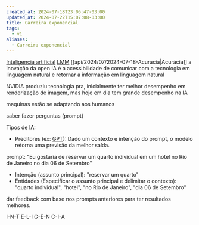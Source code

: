 ```yaml
---
created_at: 2024-07-18T23:06:47-03:00
updated_at: 2024-07-22T15:07:08-03:00
title: Carreira exponencial
tags:
  - v1
aliases:
  - Carreira exponencial
---
```


[Inteligencia artificial](_insight/2024/07/2024-07-19-Inteligencia_artificial.md)
[LMM](_insight/2024/07/2024-07-18-LMM.md)
[[api/2024/07/2024-07-18-Acuracia|Acurácia]]
a inovação da open IA é a acessibilidade de comunicar com a tecnologia em linguagem natural e retornar a informação em linguagem natural

NVIDIA produziu tecnologia pra, inicialmente ter melhor desempenho em renderização de imagem, mas hoje em dia tem grande desempenho na IA

maquinas estão se adaptando aos humanos

saber fazer perguntas (prompt)

Tipos de IA:
- Preditores (ex: [GPT](_insight/2024/07/2024-07-18-GPT.md)): Dado um contexto e intenção do prompt, o modelo retorna uma previsão da melhor saída. 

prompt: "Eu gostaria de reservar um quarto individual em um hotel no Rio de Janeiro no dia 06 de Setembro"
- Intenção (assunto principal): "reservar um quarto"
- Entidades (Especificar o assunto principal e delimitar o contexto): "quarto individual", "hotel", "no Rio de Janeiro", "dia 06 de Setembro"

dar feedback com base nos prompts anteriores para ter resultados melhores.

I-N-T
E-L-I
G-E-N
C-I-A
